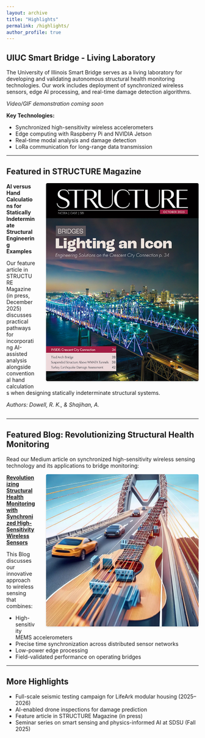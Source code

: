 ```yaml
---
layout: archive
title: "Highlights"
permalink: /highlights/
author_profile: true
---
```


## UIUC Smart Bridge - Living Laboratory

The University of Illinois Smart Bridge serves as a living laboratory for developing and validating autonomous structural health monitoring technologies. Our work includes deployment of synchronized wireless sensors, edge AI processing, and real-time damage detection algorithms.

*Video/GIF demonstration coming soon*

**Key Technologies:**
- Synchronized high-sensitivity wireless accelerometers
- Edge computing with Raspberry Pi and NVIDIA Jetson
- Real-time modal analysis and damage detection
- LoRa communication for long-range data transmission

---

## Featured in STRUCTURE Magazine

<img src="/images/publications/structure.jpg" alt="STRUCTURE Magazine Feature" style="max-width: 400px; float: right; margin-left: 2em; margin-bottom: 1em; border-radius: 4px; box-shadow: 0 2px 4px rgba(0,0,0,0.1);">

**AI versus Hand Calculations for Statically Indeterminate Structural Engineering Examples**

Our feature article in STRUCTURE Magazine (in press, December 2025) discusses practical pathways for incorporating AI-assisted analysis alongside conventional hand calculations when designing statically indeterminate structural systems. 

*Authors: Dowell, R. K., & Shajihan, A.*

<div style="clear: both;"></div>

---

## Featured Blog: Revolutionizing Structural Health Monitoring

Read our Medium article on synchronized high-sensitivity wireless sensing technology and its applications to bridge monitoring:

<img src="/images/publications/symphony.png" alt="Revolutionizing Structural Health Monitoring" style="max-width: 400px; float: right; margin-left: 2em; margin-bottom: 1em; border-radius: 4px; box-shadow: 0 2px 4px rgba(0,0,0,0.1);">

**[Revolutionizing Structural Health Monitoring with Synchronized High-Sensitivity Wireless Sensors](https://medium.com/@shaikalthaf4/revolutionizing-structural-health-monitoring-with-a-synchronized-high-sensitivity-wireless-189553908117)**

This Blog discusses our innovative approach to wireless sensing that combines:
- High-sensitivity MEMS accelerometers
- Precise time synchronization across distributed sensor networks
- Low-power edge processing
- Field-validated performance on operating bridges

---

## More Highlights

- Full-scale seismic testing campaign for LifeArk modular housing (2025–2026)
- AI-enabled drone inspections for damage prediction
- Feature article in STRUCTURE Magazine (in press)
- Seminar series on smart sensing and physics-informed AI at SDSU (Fall 2025)

